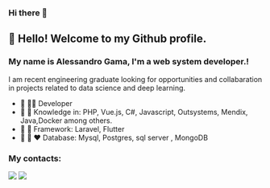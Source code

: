 ### Hi there 👋

## 👋 Hello! Welcome to my Github profile.
### My name is Alessandro Gama, I'm a web system developer.!
I am recent engineering graduate looking for opportunities and collabaration in projects related to data science and deep learning.
- 🔭 🧑‍💼 Developer
- 🌱 💙 Knowledge in: PHP, Vue.js, C#, Javascript, Outsystems, Mendix, Java,Docker among others.
- 🤝 💚 Framework: Laravel, Flutter 
- 🤝 💚 ❤️ Database: Mysql, Postgres, sql server , MongoDB
### My contacts:

<div>
<a href = "mailto:alessandroolavogama@gmail.com"><img src="https://img.shields.io/badge/Gmail-D14836?style=for-the-badge&logo=gmail&logoColor=white" target="_blank"></a>
<a href="https://www.linkedin.com/in/olavogama" target="_blank"><img src="https://img.shields.io/badge/-LinkedIn-%230077B5?style=for-the-badge&logo=linkedin&logoColor=white" target="_blank"></a>   
</div>





